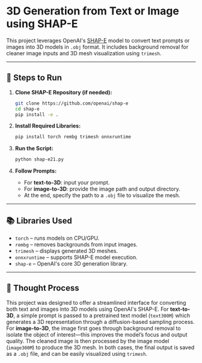 # 3D Generation from Text or Image using SHAP-E

This project leverages OpenAI's [SHAP-E](https://github.com/openai/shap-e) model to convert text prompts or images into 3D models in `.obj` format. It includes background removal for cleaner image inputs and 3D mesh visualization using `trimesh`.

---

## 🔧 Steps to Run

1. **Clone SHAP-E Repository (if needed):**
   ```bash
   git clone https://github.com/openai/shap-e
   cd shap-e
   pip install -e .
   ```

2. **Install Required Libraries:**
   ```bash
   pip install torch rembg trimesh onnxruntime
   ```

3. **Run the Script:**
   ```bash
   python shap-e21.py
   ```

4. **Follow Prompts:**
   - For **text-to-3D**: input your prompt.
   - For **image-to-3D**: provide the image path and output directory.
   - At the end, specify the path to a `.obj` file to visualize the mesh.

---

## 📚 Libraries Used

- `torch` – runs models on CPU/GPU.
- `rembg` – removes backgrounds from input images.
- `trimesh` – displays generated 3D meshes.
- `onnxruntime` – supports SHAP-E model execution.
- `shap-e` – OpenAI's core 3D generation library.

---

## 🧠 Thought Process

This project was designed to offer a streamlined interface for converting both text and images into 3D models using OpenAI's SHAP-E. For **text-to-3D**, a simple prompt is passed to a pretrained text model (`text300M`) which generates a 3D representation through a diffusion-based sampling process. For **image-to-3D**, the image first goes through background removal to isolate the object of interest—this improves the model’s focus and output quality. The cleaned image is then processed by the image model (`image300M`) to produce the 3D mesh. In both cases, the final output is saved as a `.obj` file, and can be easily visualized using `trimesh`.
